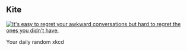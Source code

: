 ## Kite
[![It's easy to regret your awkward conversations but hard to regret the ones you didn't have.](https://imgs.xkcd.com/comics/kite.jpg)](https://xkcd.com/235/ "It's easy to regret your awkward conversations but hard to regret the ones you didn't have.")

Your daily random xkcd
